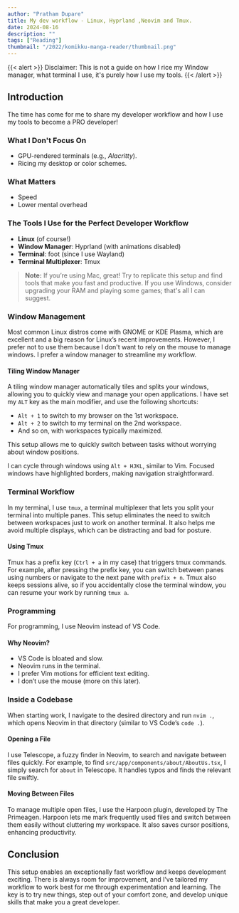 ```yaml
---
author: "Pratham Dupare"
title: My dev workflow - Linux, Hyprland ,Neovim and Tmux.
date: 2024-08-16
description: ""
tags: ["Reading"]
thumbnail: "/2022/komikku-manga-reader/thumbnail.png"
---
```


{{< alert >}}
Disclaimer: This is not a guide on how I rice my Window manager, what terminal I use, it's purely how I use my tools.
{{< /alert >}}

## Introduction

The time has come for me to share my developer workflow and how I use my tools to become a PRO developer!

### What I Don't Focus On

- GPU-rendered terminals (e.g., _Alacritty_).
- Ricing my desktop or color schemes.

### What Matters

- Speed
- Lower mental overhead

### The Tools I Use for the Perfect Developer Workflow

- **Linux** (of course!)
- **Window Manager**: Hyprland (with animations disabled)
- **Terminal**: foot (since I use Wayland)
- **Terminal Multiplexer**: Tmux

> **Note:** If you’re using Mac, great! Try to replicate this setup and find tools that make you fast and productive. If you use Windows, consider upgrading your RAM and playing some games; that's all I can suggest.

### Window Management

Most common Linux distros come with GNOME or KDE Plasma, which are excellent and a big reason for Linux’s recent improvements. However, I prefer not to use them because I don't want to rely on the mouse to manage windows. I prefer a window manager to streamline my workflow.

#### Tiling Window Manager

A tiling window manager automatically tiles and splits your windows, allowing you to quickly view and manage your open applications. I have set my `ALT` key as the main modifier, and use the following shortcuts:

- `Alt + 1` to switch to my browser on the 1st workspace.
- `Alt + 2` to switch to my terminal on the 2nd workspace.
- And so on, with workspaces typically maximized.

This setup allows me to quickly switch between tasks without worrying about window positions.

I can cycle through windows using `Alt + HJKL`, similar to Vim. Focused windows have highlighted borders, making navigation straightforward.

### Terminal Workflow

In my terminal, I use `tmux`, a terminal multiplexer that lets you split your terminal into multiple panes. This setup eliminates the need to switch between workspaces just to work on another terminal. It also helps me avoid multiple displays, which can be distracting and bad for posture.

#### Using Tmux

Tmux has a prefix key (`Ctrl + a` in my case) that triggers tmux commands. For example, after pressing the prefix key, you can switch between panes using numbers or navigate to the next pane with `prefix + n`. Tmux also keeps sessions alive, so if you accidentally close the terminal window, you can resume your work by running `tmux a`.

### Programming

For programming, I use Neovim instead of VS Code.

#### Why Neovim?

- VS Code is bloated and slow.
- Neovim runs in the terminal.
- I prefer Vim motions for efficient text editing.
- I don’t use the mouse (more on this later).

### Inside a Codebase

When starting work, I navigate to the desired directory and run `nvim .`, which opens Neovim in that directory (similar to VS Code’s `code .`).

#### Opening a File

I use Telescope, a fuzzy finder in Neovim, to search and navigate between files quickly. For example, to find `src/app/components/about/AboutUs.tsx`, I simply search for `about` in Telescope. It handles typos and finds the relevant file swiftly.

#### Moving Between Files

To manage multiple open files, I use the Harpoon plugin, developed by The Primeagen. Harpoon lets me mark frequently used files and switch between them easily without cluttering my workspace. It also saves cursor positions, enhancing productivity.

## Conclusion

This setup enables an exceptionally fast workflow and keeps development exciting. There is always room for improvement, and I’ve tailored my workflow to work best for me through experimentation and learning. The key is to try new things, step out of your comfort zone, and develop unique skills that make you a great developer.
